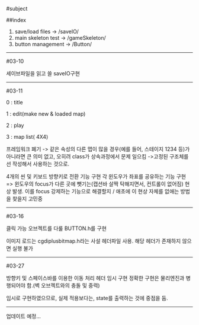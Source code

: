 #subject

##index
1. save/load files -> /saveIO/
2. main skeleton test -> /gameSkeleton/
3. button  management -> /Button/

-----------

#03-10

세이브파일을 읽고 쓸 saveIO구현



----------------------------------------
#03-11

<scene list>

0 : title

1 : edit(make new & loaded map)

2 : play

3 : map list( 4X4)


프레임워크 폐기 -> 같은 속성의 다른 맵이 많을 경우(예를 들어, 스테이지 1234 등)가 아니라면 큰 의미 없고, 오히려 class가 상속과정에서 문제 일으킴
->고정된 구조체를 선 작성해서 사용하는 것으로.


4개의 씬 및 키보드 방향키로 전환 기능 구현
각 윈도우가 좌표를 공유하는 기능 구현 => 윈도우의 focus가 다른 곳에 뺏기는(캡션바 살짝 탁해지면서, 컨트롤이 없어짐) 현상 발생. 이를 focus 강제하는 기능으로 해결할지 / 애초에 이 현상 자체를 없애는 방법을 찾을지 고민중

---------------------------------------
#03-16

클릭 가능 오브젝트를 다룰 BUTTON.h를 구현

이미지 로드는 cgdiplusbitmap.h라는 사설 헤더파일 사용.
해당 헤더가 존재하지 않으면 실행 불가


-------------------------------------

#03-27

방향키 및 스페이스바를 이용한 이동 처리 헤더 임시 구현
정확한 구현은 물리엔진과 병행되어야 함.(벽 오브젝트와의 충돌 및 중력)

임시로 구현하였으므로, 실제 적용보다는, state를 출력하는 것에 중점을 둠.

--------------------------------------

업데이트 예정...




